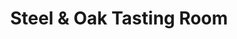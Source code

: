 ---
title: "Steel & Oak Tasting Room"
url: /new-westminster/steel-and-oak-tasting-room/
shop: alcohol
---
